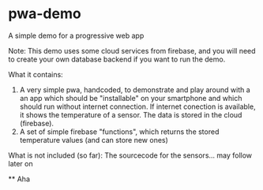 # pwa-demo
A simple demo for a progressive web app

Note: This demo uses some cloud services from firebase, and you will need to create your own database backend if you want to run the demo.

What it contains:
1) A very simple pwa, handcoded, to demonstrate and play around with a an app which should be "installable" on your smartphone and which should run without internet connection. If internet conection is available, it shows the temperature of a sensor. The data is stored in the cloud (firebase).
2) A set of simple firebase "functions", which returns the stored temperature values (and can store new ones)

What is not included (so far): The sourcecode for the sensors... may follow later on

** Aha
